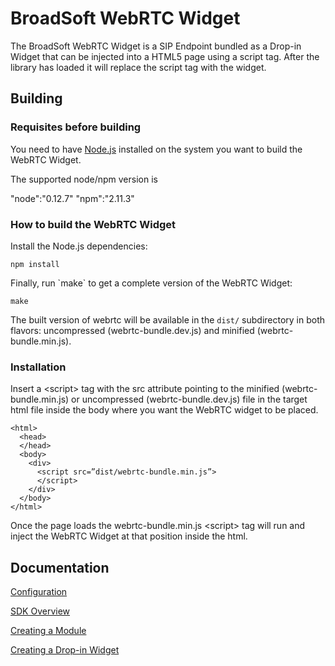 # BroadSoft WebRTC Widget

The BroadSoft WebRTC Widget is a SIP Endpoint bundled as a Drop-in Widget that can be injected into a HTML5 page using a script tag. After the library has loaded it will replace the script tag with the widget.

## Building

### Requisites before building

You need to have [Node.js](http://nodejs.org) installed on the system you want to build the WebRTC Widget. 

The supported node/npm version is 

"node":"0.12.7"
"npm":"2.11.3"

### How to build the WebRTC Widget

Install the Node.js dependencies:

```
npm install
```

Finally, run \`make\` to get a complete version of the WebRTC Widget:

```
make
```

The built version of webrtc will be available in the `dist/` subdirectory in both flavors: uncompressed (webrtc-bundle.dev.js) and minified (webrtc-bundle.min.js).

### Installation

Insert a \<script\> tag with the src attribute pointing to the minified (webrtc-bundle.min.js) or uncompressed (webrtc-bundle.dev.js) file in the target html file inside the body where you want the WebRTC widget to be placed.

```
<html>
  <head>
  </head>
  <body>
    <div>
      <script src=”dist/webrtc-bundle.min.js”>
      </script>
    </div>
  </body>
</html>
```

Once the page loads the webrtc-bundle.min.js <script\> tag will run and inject the WebRTC Widget at that position inside the html.

## Documentation

[Configuration](documentation/Configuration.md)

[SDK Overview](documentation/SDKOverview.md)

[Creating a Module](documentation/CreatingModule.md)

[Creating a Drop-in Widget](documentation/CreatingDropInWidget.md)
